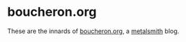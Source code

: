 # boucheron.org

These are the innards of [boucheron.org], a [metalsmith] blog.

[boucheron.org]: https://boucheron.org/brian
[metalsmith]: http://www.metalsmith.io/
